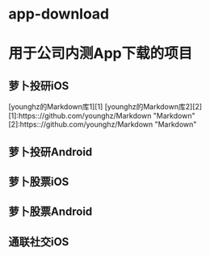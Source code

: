 # app-download
用于公司内测App下载的项目
======================
萝卜投研iOS
---------------------

[younghz的Markdown库1][1]
[younghz的Markdown库2][2]
[1]:https:://github.com/younghz/Markdown "Markdown"
[2]:https:://github.com/younghz/Markdown "Markdown"

萝卜投研Android
---------------------
萝卜股票iOS
---------------------
萝卜股票Android
---------------------
通联社交iOS
---------------------
